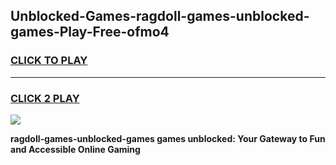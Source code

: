 
## Unblocked-Games-ragdoll-games-unblocked-games-Play-Free-ofmo4
<h3>
<a href="https://premium76.site?title=ragdoll-games-unblocked-games&ref=09A">CLICK TO PLAY</a></h3>
<hr>

<h3>
<a href="https://premium76.site?title=ragdoll-games-unblocked-games&ref=09A">CLICK 2 PLAY</a>
  
</h3>

<a href="https://premium76.site?title=ragdoll-games-unblocked-games&ref=09A"><img src="https://clearcache.store/games.png"></a>


**ragdoll-games-unblocked-games games unblocked: Your Gateway to Fun and Accessible Online Gaming**
